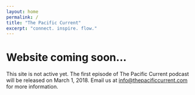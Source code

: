 ```yaml
---
layout: home
permalink: /
title: "The Pacific Current"
excerpt: "connect. inspire. flow."
---
```

# Website coming soon...
This site is not active yet. The first episode of The Pacific Current podcast will be released on March 1, 2018. Email us at [info@thepacificcurrent.com](mailto:info@thepacificcurrent.com) for more information.
